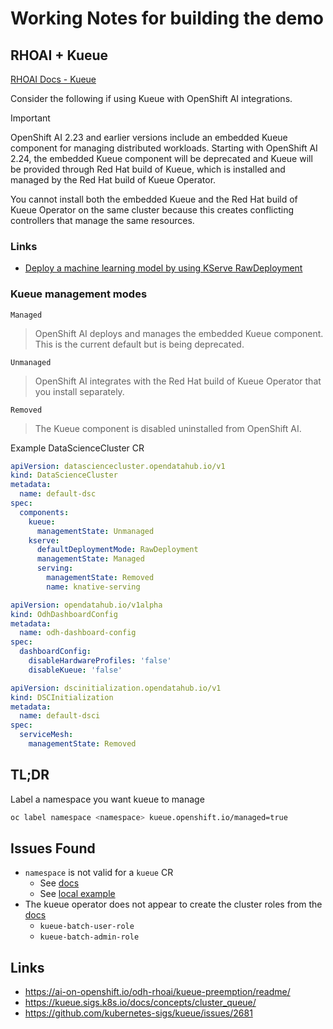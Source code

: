 # Working Notes for building the demo

## RHOAI + Kueue

[RHOAI Docs - Kueue](https://docs.redhat.com/en/documentation/red_hat_openshift_ai_self-managed/2.23/html/managing_openshift_ai/managing-workloads-with-kueue_kueue)

Consider the following if using Kueue with OpenShift AI integrations.

> [!IMPORTANT]
> OpenShift AI 2.23 and earlier versions include an embedded Kueue component for managing distributed workloads. Starting with OpenShift AI 2.24, the embedded Kueue component will be deprecated and Kueue will be provided through Red Hat build of Kueue, which is installed and managed by the Red Hat build of Kueue Operator.
>
>You cannot install both the embedded Kueue and the Red Hat build of Kueue Operator on the same cluster because this creates conflicting controllers that manage the same resources.

### Links

- [Deploy a machine learning model by using KServe RawDeployment](https://access.redhat.com/solutions/7078183)

### Kueue management modes

`Managed`
> OpenShift AI deploys and manages the embedded Kueue component. This is the current default but is being deprecated.

`Unmanaged`
> OpenShift AI integrates with the Red Hat build of Kueue Operator that you install separately.

`Removed`
> The Kueue component is disabled uninstalled from OpenShift AI.

Example DataScienceCluster CR

```yaml
apiVersion: datasciencecluster.opendatahub.io/v1
kind: DataScienceCluster
metadata:
  name: default-dsc
spec:
  components:
    kueue:
      managementState: Unmanaged
    kserve:
      defaultDeploymentMode: RawDeployment
      managementState: Managed
      serving:
        managementState: Removed
        name: knative-serving
```

```yaml
apiVersion: opendatahub.io/v1alpha
kind: OdhDashboardConfig
metadata:
  name: odh-dashboard-config
spec:
  dashboardConfig:
    disableHardwareProfiles: 'false'
    disableKueue: 'false'
```

```yaml
apiVersion: dscinitialization.opendatahub.io/v1
kind: DSCInitialization
metadata:
  name: default-dsci
spec:
  serviceMesh:
    managementState: Removed

```

## TL;DR

Label a namespace you want kueue to manage

```sh
oc label namespace <namespace> kueue.openshift.io/managed=true
```

## Issues Found

- `namespace` is not valid for a `kueue` CR
  - See [docs](https://docs.redhat.com/en/documentation/openshift_container_platform/4.19/html/ai_workloads/red-hat-build-of-kueue#create-kueue-cr_install-disconnected)
  - See [local example](../gitops/operators/kueue-operator/instance/base/kueue.yaml)
- The kueue operator does not appear to create the cluster roles from the [docs](https://docs.redhat.com/en/documentation/openshift_container_platform/4.19/html/ai_workloads/red-hat-build-of-kueue#authentication-clusterroles)
  - `kueue-batch-user-role`
  - `kueue-batch-admin-role`

## Links

- https://ai-on-openshift.io/odh-rhoai/kueue-preemption/readme/
- https://kueue.sigs.k8s.io/docs/concepts/cluster_queue/
- https://github.com/kubernetes-sigs/kueue/issues/2681
